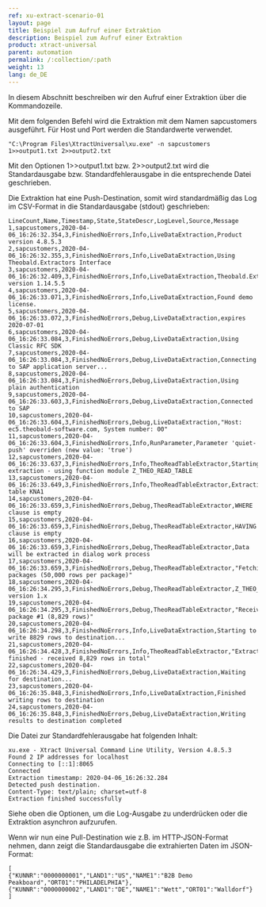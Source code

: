```yaml
---
ref: xu-extract-scenario-01
layout: page
title: Beispiel zum Aufruf einer Extraktion
description: Beispiel zum Aufruf einer Extraktion
product: xtract-universal
parent: automation
permalink: /:collection/:path
weight: 13
lang: de_DE
---
```

In diesem Abschnitt beschreiben wir den Aufruf einer Extraktion über die Kommandozeile. 

Mit dem folgenden Befehl wird die Extraktion mit dem Namen sapcustomers ausgeführt. Für Host und Port werden die Standardwerte verwendet.
```
"C:\Program Files\XtractUniversal\xu.exe" -n sapcustomers 1>>output1.txt 2>>output2.txt
```
Mit den Optionen 1>>output1.txt bzw. 2>>output2.txt wird die Standardausgabe bzw. Standardfehlerausgabe in die entsprechende Datei geschrieben. 

Die Extraktion hat eine Push-Destination, somit wird standardmäßig das Log im CSV-Format in die Standardausgabe (stdout) geschrieben:
```
LineCount,Name,Timestamp,State,StateDescr,LogLevel,Source,Message
1,sapcustomers,2020-04-06_16:26:32.354,3,FinishedNoErrors,Info,LiveDataExtraction,Product version 4.8.5.3
2,sapcustomers,2020-04-06_16:26:32.355,3,FinishedNoErrors,Info,LiveDataExtraction,Using Theobald.Extractors Interface
3,sapcustomers,2020-04-06_16:26:32.409,3,FinishedNoErrors,Info,LiveDataExtraction,Theobald.Extractors version 1.14.5.5
4,sapcustomers,2020-04-06_16:26:33.071,3,FinishedNoErrors,Info,LiveDataExtraction,Found demo license.
5,sapcustomers,2020-04-06_16:26:33.072,3,FinishedNoErrors,Debug,LiveDataExtraction,expires 2020-07-01
6,sapcustomers,2020-04-06_16:26:33.084,3,FinishedNoErrors,Debug,LiveDataExtraction,Using Classic RFC SDK
7,sapcustomers,2020-04-06_16:26:33.084,3,FinishedNoErrors,Debug,LiveDataExtraction,Connecting to SAP application server...
8,sapcustomers,2020-04-06_16:26:33.084,3,FinishedNoErrors,Debug,LiveDataExtraction,Using plain authentication
9,sapcustomers,2020-04-06_16:26:33.603,3,FinishedNoErrors,Debug,LiveDataExtraction,Connected to SAP
10,sapcustomers,2020-04-06_16:26:33.604,3,FinishedNoErrors,Debug,LiveDataExtraction,"Host: ec5.theobald-software.com, System number: 00"
11,sapcustomers,2020-04-06_16:26:33.604,3,FinishedNoErrors,Info,RunParameter,Parameter 'quiet-push' overriden (new value: 'true')
12,sapcustomers,2020-04-06_16:26:33.637,3,FinishedNoErrors,Info,TheoReadTableExtractor,Starting extraction - using function module Z_THEO_READ_TABLE
13,sapcustomers,2020-04-06_16:26:33.649,3,FinishedNoErrors,Info,TheoReadTableExtractor,Extracting table KNA1
14,sapcustomers,2020-04-06_16:26:33.659,3,FinishedNoErrors,Debug,TheoReadTableExtractor,WHERE clause is empty
15,sapcustomers,2020-04-06_16:26:33.659,3,FinishedNoErrors,Debug,TheoReadTableExtractor,HAVING clause is empty
16,sapcustomers,2020-04-06_16:26:33.659,3,FinishedNoErrors,Debug,TheoReadTableExtractor,Data will be extracted in dialog work process
17,sapcustomers,2020-04-06_16:26:33.659,3,FinishedNoErrors,Debug,TheoReadTableExtractor,"Fetching packages (50,000 rows per package)"
18,sapcustomers,2020-04-06_16:26:34.295,3,FinishedNoErrors,Debug,TheoReadTableExtractor,Z_THEO_READ_TABLE version 1.x
19,sapcustomers,2020-04-06_16:26:34.295,3,FinishedNoErrors,Debug,TheoReadTableExtractor,"Received package #1 (8,829 rows)"
20,sapcustomers,2020-04-06_16:26:34.298,3,FinishedNoErrors,Info,LiveDataExtraction,Starting to write 8829 rows to destination...
21,sapcustomers,2020-04-06_16:26:34.428,3,FinishedNoErrors,Info,TheoReadTableExtractor,"Extraction finished - received 8,829 rows in total"
22,sapcustomers,2020-04-06_16:26:34.429,3,FinishedNoErrors,Debug,LiveDataExtraction,Waiting for destination...
23,sapcustomers,2020-04-06_16:26:35.848,3,FinishedNoErrors,Info,LiveDataExtraction,Finished writing rows to destination
24,sapcustomers,2020-04-06_16:26:35.848,3,FinishedNoErrors,Debug,LiveDataExtraction,Writing results to destination completed
```
Die Datei zur Standardfehlerausgabe hat folgenden Inhalt:
```
xu.exe - Xtract Universal Command Line Utility, Version 4.8.5.3
Found 2 IP addresses for localhost
Connecting to [::1]:8065
Connected
Extraction timestamp: 2020-04-06_16:26:32.284
Detected push destination.
Content-Type: text/plain; charset=utf-8
Extraction finished successfully
```
Siehe oben die Optionen, um die Log-Ausgabe zu underdrücken oder die Extraktion asynchron aufzurufen. 

Wenn wir nun eine Pull-Destination wie z.B. im HTTP-JSON-Format nehmen, dann zeigt die Standardausgabe die extrahierten Daten im JSON-Format: 
```
[
{"KUNNR":"0000000001","LAND1":"US","NAME1":"B2B Demo Peakboard","ORT01":"PHILADELPHIA"},
{"KUNNR":"0000000002","LAND1":"DE","NAME1":"Wett","ORT01":"Walldorf"}
]
```
